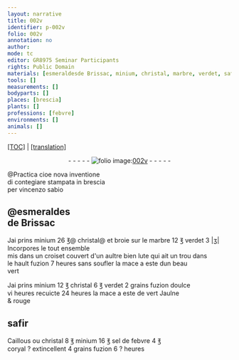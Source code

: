 ```yaml
---
layout: narrative
title: 002v
identifier: p-002v
folio: 002v
annotation: no
author:
mode: tc
editor: GR8975 Seminar Participants
rights: Public Domain
materials: [esmeraldesde Brissac, minium, christal, marbre, verdet, safir, Caillous, sel de febvre, coryal]
tools: []
measurements: []
bodyparts: []
places: [brescia]
plants: []
professions: [febvre]
environments: []
animals: []
---
```


<p><a href="{{ site.baseurl }}/diplomatic/">[TOC]</a> | <a href="{{ site.baseurl }}/texts/p-002v_tl/" target="_blank">[translation]</a></p><div class="folio" align="center">- - - - - <a href="http://gallica.bnf.fr/ark:/12148/btv1b10500001g/f10.image" target="_blank"><img src="https://cu-mkp.github.io/2017-workshop-edition/assets/photo-icon.png" alt="folio image: " style="display:inline-block; margin-bottom:-3px;"/>002v</a> - - - - - </div>  
  
@Practica cioe nova inventione<br/>di contegiare stampata in <span class="pl">brescia</span><br/>per vincenzo sabio
 
 
  

## <span class="add">@<span class="m">esmeraldes<br/>de Brissac</span></span>

 
Jai prins <span class="m">miniu<span class="exp">m</span></span> 26 ℥@ <span class="m"><span class="exp">christ</span>al</span>@<span class="add"><span class="ill"></span> et broie sur le <span class="m">marbre</span></span> 12 ℥ <span class="m">v<span class="exp">er</span>det</span> 3 |ʒ| Incorpores le tout ensemble<br/> mis dans un <span class="exp">crois</span>et couvert d'un a<span class="exp">ultr</span>e bien lute qui ait un trou dans<br/> le hault fuzion 7 heures sans soufler la mace a este dun beau<br/> v<span class="exp">er</span>t
 
Jai prins <span class="m">miniu<span class="exp">m</span></span> 12 ℥ <span class="m"><span class="exp">christ</span>al</span> 6 ℥ <span class="m">v<span class="exp">er</span>det</span> 2 grains fuzion doulce<br/> vi heures recuicte 24 heures la mace a este de v<span class="exp">er</span>t Jaulne<br/> & rouge
 
 
  

## <span class="m">safir</span>

 
<span class="m">Caillous</span> ou <span class="m"><span class="exp">christ</span>al</span> 8 ℥ <span class="m">miniu<span class="exp">m</span></span> 16 ℥ <span class="m">sel de <span class="pro">febvre</span></span> 4 ℥<br/> <span class="m">coryal</span> <span class="x">?</span> extincellent 4 grains fuzion 6 <span class="x">?</span> heures
 
